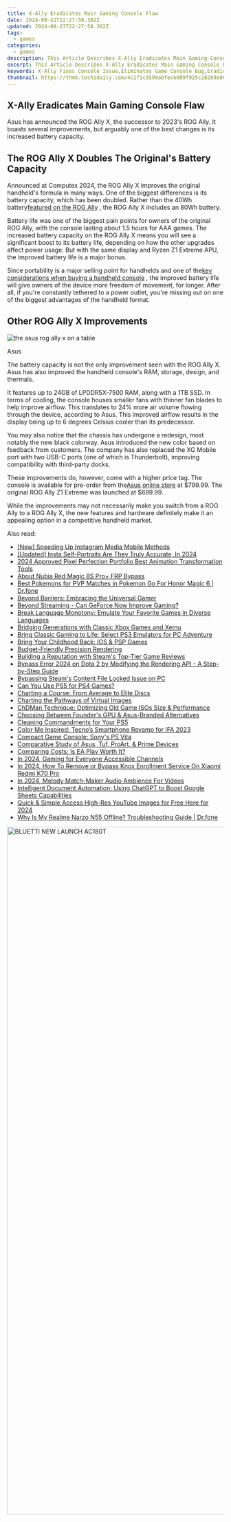 ```yaml
---
title: X-Ally Eradicates Main Gaming Console Flaw
date: 2024-08-22T22:27:58.302Z
updated: 2024-08-23T22:27:58.302Z
tags:
  - games
categories:
  - games
description: This Article Describes X-Ally Eradicates Main Gaming Console Flaw
excerpt: This Article Describes X-Ally Eradicates Main Gaming Console Flaw
keywords: X-Ally Fixes Console Issue,Eliminates Game Console Bug,Eradicating Console Errors,X-Ally Remedies Console Fault,Gaming Console Repair by X-Ally,X-Ally Resolves Console Glitch,Overhaul of Console Malfunction
thumbnail: https://thmb.techidaily.com/4c2f1c5599abfece009f925c2828de86667e5982a128d746578608e8851ede9e.jpg
---
```


## X-Ally Eradicates Main Gaming Console Flaw

 Asus has announced the ROG Ally X, the successor to 2023's ROG Ally. It boasts several improvements, but arguably one of the best changes is its increased battery capacity.

## The ROG Ally X Doubles The Original's Battery Capacity

 Announced at Computex 2024, the ROG Ally X improves the original handheld's formula in many ways. One of the biggest differences is its battery capacity, which has been doubled. Rather than the 40Wh battery[featured on the ROG Ally](http://www.makeuseof.com/what-is-asus-rog-ally/) , the ROG Ally X includes an 80Wh battery.

 Battery life was one of the biggest pain points for owners of the original ROG Ally, with the console lasting about 1.5 hours for AAA games. The increased battery capacity on the ROG Ally X means you will see a significant boost to its battery life, depending on how the other upgrades affect power usage. But with the same display and Ryzen Z1 Extreme APU, the improved battery life is a major bonus.

 Since portability is a major selling point for handhelds and one of the[key considerations when buying a handheld console](https://www.makeuseof.com/gaming-handheld-things-to-consider-before-buying/) , the improved battery life will give owners of the device more freedom of movement, for longer. After all, if you're constantly tethered to a power outlet, you're missing out on one of the biggest advantages of the handheld format.

## Other ROG Ally X Improvements

![the asus rog ally x on a table](https://static1.makeuseofimages.com/wordpress/wp-content/uploads/2024/06/the-asus-rog-ally-x-on-a-table.jpg)

Asus

 The battery capacity is not the only improvement seen with the ROG Ally X. Asus has also improved the handheld console's RAM, storage, design, and thermals.

 It features up to 24GB of LPDDR5X-7500 RAM, along with a 1TB SSD. In terms of cooling, the console houses smaller fans with thinner fan blades to help improve airflow. This translates to 24% more air volume flowing through the device, according to Asus. This improved airflow results in the display being up to 6 degrees Celsius cooler than its predecessor.

 You may also notice that the chassis has undergone a redesign, most notably the new black colorway. Asus introduced the new color based on feedback from customers. The company has also replaced the XG Mobile port with two USB-C ports (one of which is Thunderbolt), improving compatibility with third-party docks.

 These improvements do, however, come with a higher price tag. The console is available for pre-order from the[Asus online store](https://rog.asus.com/us/gaming-handhelds/rog-ally/rog-ally-x-2024/) at $799.99\. The original ROG Ally Z1 Extreme was launched at $699.99.

 While the improvements may not necessarily make you switch from a ROG Ally to a ROG Ally X, the new features and hardware definitely make it an appealing option in a competitive handheld market.


<ins class="adsbygoogle"
     style="display:block"
     data-ad-format="autorelaxed"
     data-ad-client="ca-pub-7571918770474297"
     data-ad-slot="1223367746"></ins>



<ins class="adsbygoogle"
     style="display:block"
     data-ad-client="ca-pub-7571918770474297"
     data-ad-slot="8358498916"
     data-ad-format="auto"
     data-full-width-responsive="true"></ins>

<span class="atpl-alsoreadstyle">Also read:</span>
<div><ul>
<li><a href="https://instagram-videos.techidaily.com/new-speeding-up-instagram-media-mobile-methods/"><u>[New] Speeding Up Instagram Media  Mobile Methods</u></a></li>
<li><a href="https://instagram-videos.techidaily.com/updated-insta-self-portraits-are-they-truly-accurate-in-2024/"><u>[Updated] Insta Self-Portraits  Are They Truly Accurate, In 2024</u></a></li>
<li><a href="https://extra-support.techidaily.com/2024-approved-pixel-perfection-portfolio-best-animation-transformation-tools/"><u>2024 Approved  Pixel Perfection Portfolio  Best Animation Transformation Tools</u></a></li>
<li><a href="https://bypass-frp.techidaily.com/about-nubia-red-magic-8s-proplus-frp-bypass-by-drfone-android/"><u>About Nubia Red Magic 8S Pro+ FRP Bypass</u></a></li>
<li><a href="https://pokemon-go-android.techidaily.com/best-pokemons-for-pvp-matches-in-pokemon-go-for-honor-magic-6-drfone-by-drfone-virtual-android/"><u>Best Pokemons for PVP Matches in Pokemon Go For Honor Magic 6 | Dr.fone</u></a></li>
<li><a href="https://games-able.techidaily.com/beyond-barriers-embracing-the-universal-gamer/"><u>Beyond Barriers: Embracing the Universal Gamer</u></a></li>
<li><a href="https://games-able.techidaily.com/beyond-streaming-can-geforce-now-improve-gaming/"><u>Beyond Streaming - Can GeForce Now Improve Gaming?</u></a></li>
<li><a href="https://games-able.techidaily.com/break-language-monotony-emulate-your-favorite-games-in-diverse-languages/"><u>Break Language Monotony: Emulate Your Favorite Games in Diverse Languages</u></a></li>
<li><a href="https://games-able.techidaily.com/bridging-generations-with-classic-xbox-games-and-xemu/"><u>Bridging Generations with Classic Xbox Games and Xemu</u></a></li>
<li><a href="https://games-able.techidaily.com/bring-classic-gaming-to-life-select-ps3-emulators-for-pc-adventure/"><u>Bring Classic Gaming to Life: Select PS3 Emulators for PC Adventure</u></a></li>
<li><a href="https://games-able.techidaily.com/bring-your-childhood-back-ios-and-psp-games/"><u>Bring Your Childhood Back: IOS & PSP Games</u></a></li>
<li><a href="https://games-able.techidaily.com/budget-friendly-precision-rendering/"><u>Budget-Friendly Precision Rendering</u></a></li>
<li><a href="https://games-able.techidaily.com/building-a-reputation-with-steams-top-tier-game-reviews/"><u>Building a Reputation with Steam's Top-Tier Game Reviews</u></a></li>
<li><a href="https://win-howtos.techidaily.com/bypass-error-2024-on-dota-2-by-modifying-the-rendering-api-a-step-by-step-guide/"><u>Bypass Error 2024 on Dota 2 by Modifying the Rendering API - A Step-by-Step Guide</u></a></li>
<li><a href="https://games-able.techidaily.com/bypassing-steams-content-file-locked-issue-on-pc/"><u>Bypassing Steam's Content File Locked Issue on PC</u></a></li>
<li><a href="https://games-able.techidaily.com/can-you-use-ps5-for-ps4-games/"><u>Can You Use PS5 for PS4 Games?</u></a></li>
<li><a href="https://games-able.techidaily.com/charting-a-course-from-average-to-elite-discs/"><u>Charting a Course: From Average to Elite Discs</u></a></li>
<li><a href="https://games-able.techidaily.com/charting-the-pathways-of-virtual-images/"><u>Charting the Pathways of Virtual Images</u></a></li>
<li><a href="https://games-able.techidaily.com/chdman-technique-optimizing-old-game-isos-size-and-performance/"><u>ChDMan Technique: Optimizing Old Game ISOs Size & Performance</u></a></li>
<li><a href="https://games-able.techidaily.com/choosing-between-founders-gpu-and-asus-branded-alternatives/"><u>Choosing Between Founder's GPU & Asus-Branded Alternatives</u></a></li>
<li><a href="https://games-able.techidaily.com/cleaning-commandments-for-your-ps5/"><u>Cleaning Commandments for Your PS5</u></a></li>
<li><a href="https://games-able.techidaily.com/color-me-inspired-tecnos-smartphone-revamp-for-ifa-2023/"><u>Color Me Inspired: Tecno’s Smartphone Revamp for IFA 2023</u></a></li>
<li><a href="https://games-able.techidaily.com/compact-game-console-sonys-ps-vita/"><u>Compact Game Console: Sony's PS Vita</u></a></li>
<li><a href="https://games-able.techidaily.com/comparative-study-of-asus-tuf-proart-and-prime-devices/"><u>Comparative Study of Asus, Tuf, ProArt, & Prime Devices</u></a></li>
<li><a href="https://games-able.techidaily.com/comparing-costs-is-ea-play-worth-it/"><u>Comparing Costs: Is EA Play Worth It?</u></a></li>
<li><a href="https://youtube-help.techidaily.com/in-2024-gaming-for-everyone-accessible-channels/"><u>In 2024, Gaming for Everyone  Accessible Channels</u></a></li>
<li><a href="https://unlock-android.techidaily.com/in-2024-how-to-remove-or-bypass-knox-enrollment-service-on-xiaomi-redmi-k70-pro-by-drfone-android/"><u>In 2024, How To Remove or Bypass Knox Enrollment Service On Xiaomi Redmi K70 Pro</u></a></li>
<li><a href="https://extra-approaches.techidaily.com/in-2024-melody-match-maker-audio-ambience-for-videos/"><u>In 2024, Melody Match-Maker  Audio Ambience For Videos</u></a></li>
<li><a href="https://tech-haven.techidaily.com/intelligent-document-automation-using-chatgpt-to-boost-google-sheets-capabilities/"><u>Intelligent Document Automation: Using ChatGPT to Boost Google Sheets Capabilities</u></a></li>
<li><a href="https://youtube-docs.techidaily.com/-and-simple-access-high-res-youtube-images-for-free-here-for-2024/"><u>Quick & Simple  Access High-Res YouTube Images for Free Here for 2024</u></a></li>
<li><a href="https://howto.techidaily.com/why-is-my-realme-narzo-n55-offline-troubleshooting-guide-drfone-by-drfone-fix-android-problems-fix-android-problems/"><u>Why Is My Realme Narzo N55 Offline? Troubleshooting Guide | Dr.fone</u></a></li>
</ul></div>

<!-- affiliate ads begin -->
<a href="https://bluettieu.pxf.io/c/5597632/2042323/17091" target="_top" id="2042323"><img src="//a.impactradius-go.com/display-ad/17091-2042323" border="0" alt="BLUETTI NEW LAUNCH AC180T" width="3840" height="1600"/></a><img height="0" width="0" src="https://imp.pxf.io/i/5597632/2042323/17091" style="position:absolute;visibility:hidden;" border="0" />
<!-- affiliate ads end -->